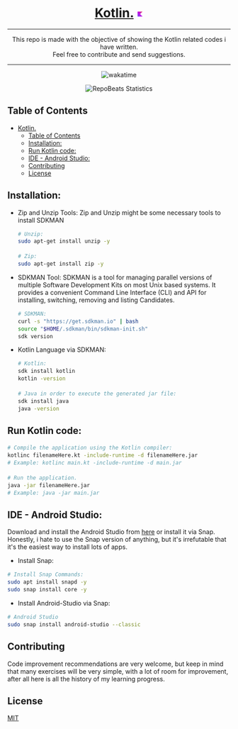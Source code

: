 <div align="center">
  
# [Kotlin.](https://github.com/BrenoFariasdaSilva/Kotlin) <img src="https://github.com/devicons/devicon/blob/master/icons/kotlin/kotlin-original.svg"  width="3%" height="3%">

</div>

<div align="center">
  
---

This repo is made with the objective of showing the Kotlin related codes i have written. \
Feel free to contribute and send suggestions.
  
---

</div>

<p align="center">
  <img src="https://wakatime.com/badge/github/BrenoFariasdaSilva/Kotlin.svg" alt="wakatime" />
</p>

<div align="center">
  
![RepoBeats Statistics](https://repobeats.axiom.co/api/embed/54c6014ed6bb4be23d3c23b1dce51d0fdc0f4a52.svg "Repobeats analytics image")

</div>

## Table of Contents
- [Kotlin. ](#kotlin-)
	- [Table of Contents](#table-of-contents)
	- [Installation:](#installation)
	- [Run Kotlin code:](#run-kotlin-code)
	- [IDE - Android Studio:](#ide---android-studio)
	- [Contributing](#contributing)
	- [License](#license)


## Installation:
* Zip and Unzip Tools: Zip and Unzip might be some necessary tools to install SDKMAN
	```bash
	# Unzip:
	sudo apt-get install unzip -y

	# Zip:
	sudo apt-get install zip -y
	```

* SDKMAN Tool: SDKMAN is a tool for managing parallel versions of multiple Software Development Kits on most Unix based systems. It provides a convenient Command Line Interface (CLI) and API for installing, switching, removing and listing Candidates.
  
	```bash
	# SDKMAN:
	curl -s "https://get.sdkman.io" | bash
	source "$HOME/.sdkman/bin/sdkman-init.sh"
	sdk version
	```
* Kotlin Language via SDKMAN:
	```bash
	# Kotlin:
	sdk install kotlin
	kotlin -version

	# Java in order to execute the generated jar file:
	sdk install java
	java -version
	```

## Run Kotlin code:
```bash
# Compile the application using the Kotlin compiler:
kotlinc filenameHere.kt -include-runtime -d filenameHere.jar
# Example: kotlinc main.kt -include-runtime -d main.jar

# Run the application.
java -jar filenameHere.jar
# Example: java -jar main.jar
```

## IDE - Android Studio:
Download and install the Android Studio from [here](https://developer.android.com/studio) or install it via Snap. \
Honestly, i hate to use the Snap version of anything, but it's irrefutable that it's the easiest way to install lots of apps.
* Install Snap: 
```bash
# Install Snap Commands:
sudo apt install snapd -y
sudo snap install core -y
```

* Install Android-Studio via Snap: 
```bash
# Android Studio
sudo snap install android-studio --classic
```

## Contributing
Code improvement recommendations are very welcome, but keep in mind that many exercises will be very simple, with a lot of room for improvement, after all here is all the history of my learning progress.

## License
[MIT](https://choosealicense.com/licenses/mit/)
